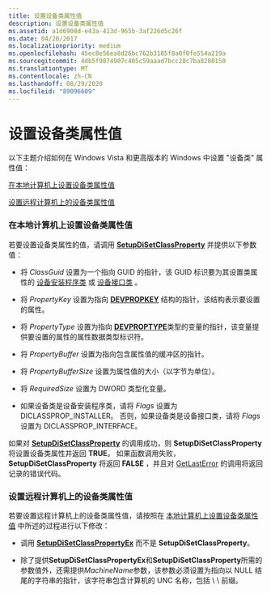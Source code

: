 ```yaml
---
title: 设置设备类属性值
description: 设置设备类属性值
ms.assetid: a1d6908d-e43a-413d-965b-3af226d5c26f
ms.date: 04/20/2017
ms.localizationpriority: medium
ms.openlocfilehash: 45ec8e56ea8d26bc762b3185f8a0f0fe554a219a
ms.sourcegitcommit: 4db5f9874907c405c59aaad7bcc28c7ba8280150
ms.translationtype: MT
ms.contentlocale: zh-CN
ms.lasthandoff: 08/29/2020
ms.locfileid: "89096609"
---
```

# <a name="setting-a-device-class-property-value"></a>设置设备类属性值


以下主题介绍如何在 Windows Vista 和更高版本的 Windows 中设置 "设备类" 属性值：

[在本地计算机上设置设备类属性值](#setting-a-device-class-property-value-on-a-local-computer)

[设置远程计算机上的设备类属性值](#setting-a-device-class-property-value-on-a-remote-computer)

### <a name="setting-a-device-class-property-value-on-a-local-computer"></a><a href="" id="setting-a-device-class-property-value-on-a-local-computer"></a> 在本地计算机上设置设备类属性值

若要设置设备类属性的值，请调用 [**SetupDiSetClassProperty**](/windows/desktop/api/setupapi/nf-setupapi-setupdisetclasspropertyw) 并提供以下参数值：

-   将 *ClassGuid* 设置为一个指向 GUID 的指针，该 GUID 标识要为其设置类属性的 [设备安装程序类](./overview-of-device-setup-classes.md) 或 [设备接口类](./overview-of-device-interface-classes.md) 。

-   将 *PropertyKey* 设置为指向 [**DEVPROPKEY**](./devpropkey.md) 结构的指针，该结构表示要设置的属性。

-   将 *PropertyType* 设置为指向 [**DEVPROPTYPE**](/previous-versions/ff543546(v=vs.85))类型的变量的指针，该变量提供要设置的属性的属性数据类型标识符。

-   将 *PropertyBuffer* 设置为指向包含属性值的缓冲区的指针。

-   将 *PropertyBufferSize* 设置为属性值的大小（以字节为单位）。

-   将 *RequiredSize* 设置为 DWORD 类型化变量。

-   如果设备类是设备安装程序类，请将 *Flags* 设置为 DICLASSPROP_INSTALLER。 否则，如果设备类是设备接口类，请将 *Flags* 设置为 DICLASSPROP_INTERFACE。

如果对 [**SetupDiSetClassProperty**](/windows/desktop/api/setupapi/nf-setupapi-setupdisetclasspropertyw) 的调用成功，则 **SetupDiSetClassProperty** 将设置设备类属性并返回 **TRUE**。 如果函数调用失败， **SetupDiSetClassProperty** 将返回 **FALSE** ，并且对 [GetLastError](https://go.microsoft.com/fwlink/p/?linkid=169416) 的调用将返回记录的错误代码。

### <a name="setting-a-device-class-property-value-on-a-remote-computer"></a><a href="" id="setting-a-device-class-property-value-on-a-remote-computer"></a> 设置远程计算机上的设备类属性值

若要设置远程计算机上的设备类属性值，请按照在 [本地计算机上设置设备类属性值](#setting-a-device-class-property-value-on-a-local-computer) 中所述的过程进行以下修改：

-   调用 [**SetupDiSetClassPropertyEx**](/windows/desktop/api/setupapi/nf-setupapi-setupdisetclasspropertyexw) 而不是 **SetupDiSetClassProperty**。

-   除了提供**SetupDiSetClassPropertyEx**和**SetupDiSetClassProperty**所需的参数值外，还需提供*MachineName*参数，该参数必须设置为指向以 NULL 结尾的字符串的指针，该字符串包含计算机的 UNC 名称，包括 \\ \\ 前缀。

 

